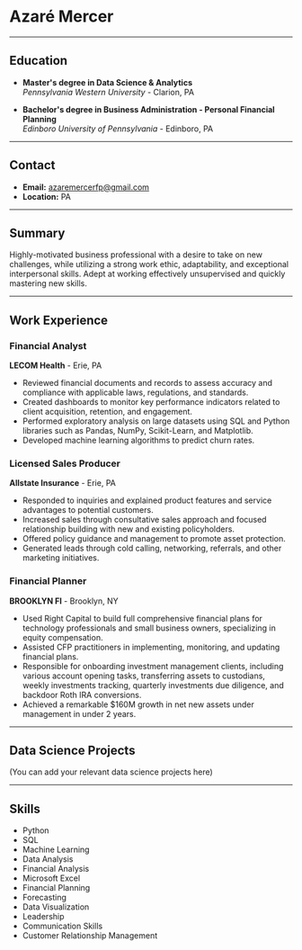 # Azaré Mercer

---

## Education

- **Master's degree in Data Science & Analytics**  
  *Pennsylvania Western University* - Clarion, PA  

- **Bachelor's degree in Business Administration - Personal Financial Planning**  
  *Edinboro University of Pennsylvania* - Edinboro, PA  

---

## Contact

- **Email:** azaremercerfp@gmail.com
- **Location:** PA

---

## Summary

Highly-motivated business professional with a desire to take on new challenges, while utilizing a strong work ethic, adaptability, and exceptional interpersonal skills. Adept at working effectively unsupervised and quickly mastering new skills.

---

## Work Experience

### Financial Analyst
**LECOM Health** - Erie, PA  

- Reviewed financial documents and records to assess accuracy and compliance with applicable laws, regulations, and standards.
- Created dashboards to monitor key performance indicators related to client acquisition, retention, and engagement.
- Performed exploratory analysis on large datasets using SQL and Python libraries such as Pandas, NumPy, Scikit-Learn, and Matplotlib.
- Developed machine learning algorithms to predict churn rates.

### Licensed Sales Producer
**Allstate Insurance** - Erie, PA  

- Responded to inquiries and explained product features and service advantages to potential customers.
- Increased sales through consultative sales approach and focused relationship building with new and existing policyholders.
- Offered policy guidance and management to promote asset protection.
- Generated leads through cold calling, networking, referrals, and other marketing initiatives.

### Financial Planner
**BROOKLYN FI** - Brooklyn, NY  

- Used Right Capital to build full comprehensive financial plans for technology professionals and small business owners, specializing in equity compensation.
- Assisted CFP practitioners in implementing, monitoring, and updating financial plans.
- Responsible for onboarding investment management clients, including various account opening tasks, transferring assets to custodians, weekly investments tracking, quarterly investments due diligence, and backdoor Roth IRA conversions.
- Achieved a remarkable $160M growth in net new assets under management in under 2 years.

---

## Data Science Projects

(You can add your relevant data science projects here)
<div data-iframe-width="150" data-iframe-height="270" data-share-badge-id="ad8b20d4-4fb4-4cff-b3b1-6b184fa44101" data-share-badge-host="https://www.credly.com"></div><script type="text/javascript" async src="//cdn.credly.com/assets/utilities/embed.js"></script>

---

## Skills

- Python
- SQL
- Machine Learning
- Data Analysis
- Financial Analysis
- Microsoft Excel
- Financial Planning
- Forecasting
- Data Visualization
- Leadership
- Communication Skills
- Customer Relationship Management
